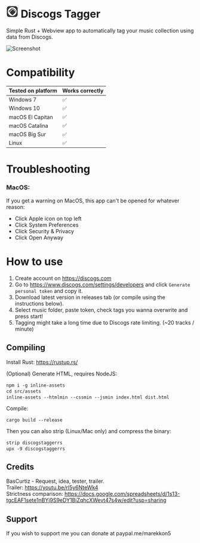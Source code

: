 # ![Logo](https://raw.githubusercontent.com/Marekkon5/discogstagger/main/src/assets/32x32.png) Discogs Tagger

Simple Rust + Webview app to automatically tag your music collection using data from Discogs.

![Screenshot](https://i.imgur.com/uCVeoUu.png)

# Compatibility
<table>
    <thead>
        <tr>
            <th>Tested on platform</th>
            <th>Works correctly</th>
        </tr>
    </thead>
    <tbody>
        <tr>
            <td>Windows 7</td>
            <td>✅</td>
        </tr>
        <tr>
            <td>Windows 10</td>
            <td>✅</td>
        </tr>
        <tr>
            <td>macOS El Capitan</td>
            <td>✅</td>
        </tr>
        <tr>
            <td>macOS Catalina</td>
            <td>✅</td>
        </tr>
        <tr>
            <td>macOS Big Sur</td>
            <td>✅</td>
        </tr>
        <tr>
            <td>Linux</td>
            <td>✅</td>
        </tr>
    </tbody>
</table>

# Troubleshooting

### MacOS:
If you get a warning on MacOS, this app can't be opened for whatever reason:  
- Click Apple icon on top left
- Click System Preferences
- Click Security & Privacy
- Click Open Anyway

# How to use

1. Create account on https://discogs.com  
2. Go to https://www.discogs.com/settings/developers and click `Generate personal token` and copy it.  
3. Download latest version in releases tab (or compile using the instructions below).  
4. Select music folder, paste token, check tags you wanna overwrite and press start!  
5. Tagging might take a long time due to Discogs rate limiting. (~20 tracks / minute)  

## Compiling

Install Rust: https://rustup.rs/

(Optional) Generate HTML, requires NodeJS:
```
npm i -g inline-assets
cd src/assets
inline-assets --htmlmin --cssmin --jsmin index.html dist.html
```

Compile:
```
cargo build --release
```

Then you can also strip (Linux/Mac only) and compress the binary:
```
strip discogstaggerrs
upx -9 discogstaggerrs
```

## Credits

BasCurtiz - Request, idea, tester, trailer.  
Trailer: https://youtu.be/rl5y6NteWk4  
Strictness comparison: https://docs.google.com/spreadsheets/d/1s13-tgcEAF1sete1nBYj9S9eDY1BiZqhcXWevt47s4w/edit?usp=sharing  

## Support

If you wish to support me you can donate at paypal.me/marekkon5